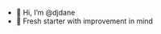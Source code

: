 - 👋 Hi, I’m @djdane
- 👀 Fresh starter with improvement in mind 

<!---
djdane/djdane is a ✨ special ✨ repository because its `README.md` (this file) appears on your GitHub profile.
You can click the Preview link to take a look at your changes.
--->
